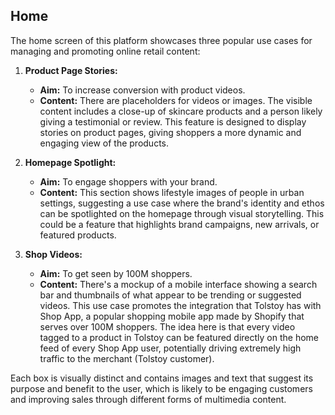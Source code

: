## Home

The home screen of this platform showcases three popular use cases for managing and promoting online retail content:

1. **Product Page Stories:**
    - **Aim:** To increase conversion with product videos.
    - **Content:** There are placeholders for videos or images. The visible content includes a close-up of skincare products and a person likely giving a testimonial or review. This feature is designed to display stories on product pages, giving shoppers a more dynamic and engaging view of the products.

2. **Homepage Spotlight:**
    - **Aim:** To engage shoppers with your brand.
    - **Content:** This section shows lifestyle images of people in urban settings, suggesting a use case where the brand's identity and ethos can be spotlighted on the homepage through visual storytelling. This could be a feature that highlights brand campaigns, new arrivals, or featured products.

3. **Shop Videos:**
    - **Aim:** To get seen by 100M shoppers.
    - **Content:** There's a mockup of a mobile interface showing a search bar and thumbnails of what appear to be trending or suggested videos. This use case promotes the integration that Tolstoy has with Shop App, a popular shopping mobile app made by Shopify that serves over 100M shoppers. The idea here is that every video tagged to a product in Tolstoy can be featured directly on the home feed of every Shop App user, potentially driving extremely high traffic to the merchant (Tolstoy customer).

Each box is visually distinct and contains images and text that suggest its purpose and benefit to the user, which is likely to be engaging customers and improving sales through different forms of multimedia content.
